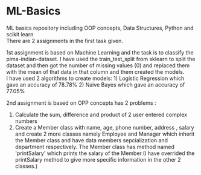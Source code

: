 # ML-Basics
ML basics repository including OOP concepts, Data Structures, Python and scikit learn   
There are 2 assignments in the first task given. 

1st assignment is based on Machine Learning and the task is to classify the pima-indian-dataset.
I have used the train_test_split from sklearn to split the dataset and then got the number of missing values (0) and replaced them with the mean of that data in that column and them created the models.  
I have used 2 algorithms to create models: 1) Logistic Regression which gave an accuracy of 78.78% 
                                           2) Naive Bayes which gave an accuracy of 77.05%

2nd assignment is based on OPP concepts has 2 problems : 
1) Calculate the sum, difference and product of 2 user entered complex numbers
2) Create a Member class with name, age, phone number, address , salary and create 2 more classes namely Employee and Manager which inherit the Member class and have data members sepcialization and department respectively. The Member class has method named 'printSalary' which prints the salary of the Member.(I have overrided the printSalary method to give more specific information in the other 2 classes.)

